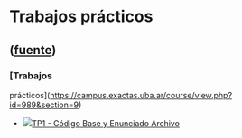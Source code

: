 # Trabajos prácticos
([fuente](https://campus.exactas.uba.ar/course/view.php?id=989&section=9))
---
### [Trabajos
prácticos](https://campus.exactas.uba.ar/course/view.php?id=989&section=9)

  - [![ ](https://campus.exactas.uba.ar/theme/image.php/aardvark/core/1524752928/f/archive-24)TP1 - Código Base y Enunciado Archivo](https://campus.exactas.uba.ar/mod/resource/view.php?id=60291)

